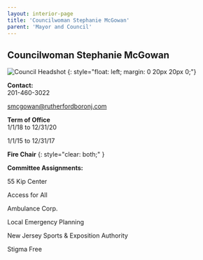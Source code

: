 ```yaml
---
layout: interior-page
title: 'Councilwoman Stephanie McGowan'
parent: 'Mayor and Council'
---
```


## Councilwoman Stephanie McGowan

![Council Headshot](../stephanie-mcgowan.png)
{: style="float: left; margin: 0 20px 20px 0;"}

**Contact:**  
201-460-3022

smcgowan@rutherfordboronj.com

**Term of Office**  
1/1/18 to 12/31/20

1/1/15 to 12/31/17 

**Fire Chair**
{: style="clear: both;" }

**Committee Assignments:**  

55 Kip Center

Access for All

Ambulance Corp.

Local Emergency Planning

New Jersey Sports & Exposition Authority

Stigma Free
